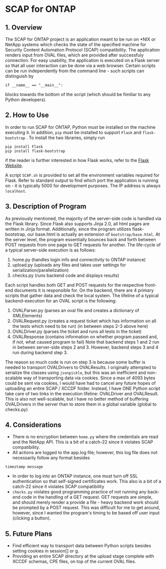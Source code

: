 # SCAP for ONTAP

## 1. Overview
The SCAP for ONTAP project is an application meant to be run on <html>*NIX</html> or NetApp systems which checks the state of the specified machine for Security Content Automation Protocol (SCAP) compatibility. The application renders input from OVAL files, which are provided after successfuly connection. For easy usability, the application is executed on a Flask server so that all user interaction can be done via a web browser. Certain scripts can be run independently from the command line - such scripts can distinguish by  
```
if __name__ == "__main__":
```
blocks towards the bottom of the script (which should be fimiliar to any Python developers).

## 2. How to Use
In order to run SCAP for ONTAP, Python must be installed on the machine executing it. In addition, `pip` must be installed to support `Flask` and  `flask-bootstrap` . To install the two libraries, simply run
```
pip install Flask
pip install flask-bootstrap
```
if the reader is further interested in how Flask works, refer to the [Flask Website](http://flask.pocoo.org/).

A script `SCAP.sh` is provided to set all the environment variables required for Flask. Refer to standard output to find which port the application is running on - it is typically 5000 for development purposes. The IP address is always `localhost`.

## 3. Description of Program
As previously mentioned, the majority of the server-side code is handled via the Flask library. Since Flask also supports Jinja 2.0, all html pages are written in Jinja format. Additionally, since the program utilizes flask-bootstrap, our base.html is actually an extension of  `bootstrap/base.html`. 
At the server level, the program essentially bounces back and forth between POST requests from one page to GET requests for another.  The life-cycle of a typical server-side execution is as follows:

1. home.py (handles login info and connectivity to ONTAP instance)
2. upload.py (uploads any files and takes user settings for serialization/parallelization)
3. checks.py (runs backend code and displays results)

Each script handles both GET and POST requests for the respective front-end documents it is responsible for.
On the backend, there are 4 primary scripts that gather data and check the local system. The lifeline of a typical backend-execution for an OVAL script is the following:

1. OVALParser.py (parses an oval file and creates a dictionary of XMLElements)
2. OVALRequest.py (creates a request ticket which has information on all the tests which need to be run)
(in between steps 2-3 above here)
3. OVALDriver.py (parses the ticket and runs all tests in the ticket)
4. OVALResponse (contains information on whether program passed and, if not, what caused program to fail)
Note that backend steps 1 and 2 run in between server-side steps 2 and 3. However, backend steps 3 and 4 run during backend step 3.

The reason so much code is run on step 3 is because some buffer is needed to transport OVALDrivers to OVALResults. I originally attempted to serialize the classes using `jsonpickle`, but this was an inefficient and non-scalable way of transporting data via cookies. Since a max of 4093 bytes could be sent via cookies, I would have had to cancel any future hopes of uploading an entire SCAP / XCCDF folder. Instead, I have ONE Python script take care of two links in the execution lifeline: OVALDriver and OVALResult. This is also not well-scalable, but I have no better method of buffering OVALDrivers in the server than to store them in a global variable (global to checks.py)

## 4. Considerations
- There is no encryption between `home.py` where the credentials are read and the NetApp API. This is a bit of a catch-22 since it violates SCAP compatibility.
- All actions are logged to the app.log file; however, this log file does not necessarily follow any format besides
```
timestamp message
```
- In order to log into an ONTAP instance, one must turn off SSL authentication so that self-signed certificates work. This also is a bit of a catch-22 since it violates SCAP compatibility
- `checks.py` violates good programming practice of not running any back-end code in the handling of a GET request. GET requests are simple, and should merely render a provide a file - heavy backend work should be prompted by a POST request. This was difficult for me to get around, however, since I wanted the program's timing to be based off user input (clicking a button). 

## 5. Future Plans
- Find efficient way to transport data between Python scripts besides setting cookies in session[] or g.
- Providing an entire SCAP directory at the upload stage complete with XCCDF schemas, CPE files, on top of the current OVAL files.
